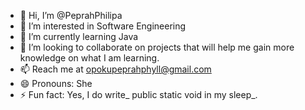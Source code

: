 - 👋 Hi, I’m @PeprahPhilipa
- 👀 I’m interested in Software Engineering
- 🌱 I’m currently learning Java
- 💞️ I’m looking to collaborate on projects that will help me gain more knowledge on what I am learning.
- 📫 Reach me at opokupeprahphyll@gmail.com
- 😄 Pronouns: She
- ⚡ Fun fact: Yes, I do write_ public static void in my sleep_.

<!---
PeprahPhilipa/PeprahPhilipa is a ✨ special ✨ repository because its `README.md` (this file) appears on your GitHub profile.
You can click the Preview link to take a look at your changes.
--->

